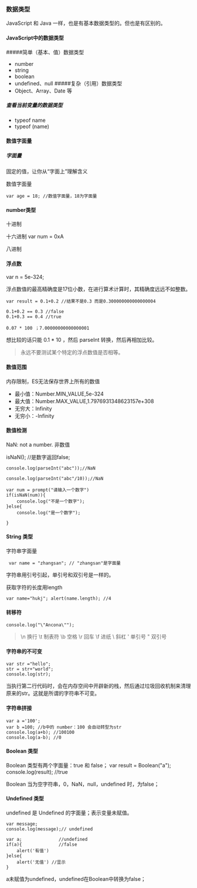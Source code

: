 ### 数据类型 ###

JavaScript 和 Java 一样，也是有基本数据类型的。但也是有区别的。
#### JavaScript中的数据类型
#####简单（基本、值）数据类型
- number
- string
- boolean
- undefined、null
#####复杂（引用）数据类型
- Object、Array、Date 等

##### 查看当前变量的数据类型
-  typeof name
-  typeof (name)

#### 数值字面量

##### 字面量
固定的值，让你从“字面上”理解含义

数值字面量

    var age = 18; //数值字面量，18为字面量

#### number类型

十进制

十六进制
var num = 0xA

八进制

#### 浮点数
var n = 5e-324;

浮点数值的最高精确度是17位小数，在进行算术计算时，其精确度远远不如整数。

	var result = 0.1+0.2 //结果不是0.3 而是0.300000000000000004

	0.1+0.2 == 0.3 //false
	0.1+0.3 == 0.4 //true
	
	0.07 * 100 ；7.00000000000000001

想比较的话只能 0.1 * 10 ，然后 parseInt 转换，然后再相加比较。

> 永远不要测试某个特定的浮点数值是否相等。


#### 数值范围 ####

内存限制，ES无法保存世界上所有的数值

- 最小值：Number.MIN_VALUE,5e-324
- 最大值：Number.MAX_VALUE,1.7976931348623157e+308
- 无穷大：Infinity
- 无穷小：-Infinity

#### 数值检测 ####

NaN: not a number. 非数值

isNaN(); //是数字返回false;

    console.log(parseInt("abc"));//NaN
    
    console.log(parseInt("abc"/10));//NaN

    var num = prompt("请输入一个数字")
    if(isNaN(num)){
        console.log("不是一个数字");
    }else{
        console.log("是一个数字");
        
    }


#### String 类型 ####

字符串字面量

     var name = "zhangsan"; // "zhangsan"是字面量

 字符串用引号引起，单引号和双引号是一样的。

获取字符的长度用length

    var name="hukj"; alert(name.length); //4

#### 转移符 ####

	console.log("\"Ancona\"");
> \n 换行
> \t 制表符
> \b 空格
> \r 回车
> \f 进纸
> \\ 斜杠
> \' 单引号
> \" 双引号

#### 字符串的不可变 ####
    var str ="hello";
    str = str+"world";
    console.log(str);

当执行第二行代码时，会在内存空间中开辟新的栈，然后通过垃圾回收机制来清理原来的str。这就是所谓的字符串不可变。

#### 字符串拼接 ####

    var a ='100';
    var b =100; //b中的 number：100 会自动转型为str
    console.log(a+b); //100100
    console.log(a-b); //0

#### Boolean 类型 ####

Boolean 类型有两个字面量：true 和 false；
    var result = Boolean("a");
    console.log(result); //true

Boolean 当为空字符串，0，NaN，null，undefined 时，为false；

#### Undefined 类型 ####

undefined 是 Undefined 的字面量；表示变量未赋值。

    var message;
    console.log(message);// undefined

	var a;				//undefined
	if(a){				//false
		alert('有值')
	}else{
		alert('无值')	//显示
	}

a未赋值为undefined，undefined在Boolean中转换为false；